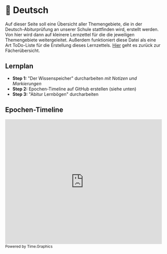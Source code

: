 # 📕 Deutsch

Auf dieser Seite soll eine Übersicht aller Themengebiete, die in der Deutsch-Abiturprüfung an unserer Schule stattfinden wird, erstellt werden. Von hier wird dann auf kleinere Lernzettel für die die jeweiligen Themengebiete weitergeleitet. Außerdem funktioniert diese Datei als eine Art ToDo-Liste für die Erstellung dieses Lernzettels. [Hier](../README.md) geht es zurück zur Fächerübersicht.

## Lernplan

- **Step 1:** "Der Wissenspeicher" durcharbeiten *mit Notizen und Markierungen*
- **Step 2:** Epochen-Timeline auf GitHub erstellen (siehe unten)
- **Step 3:** "Abitur Lernbögen" durcharbeiten

## Epochen-Timeline

<iframe width="100%" height="400" src="https://time.graphics/embed?v=1&id=261674" frameborder="0" allowfullscreen></iframe>
<div><a  style="font-size: 12px; text-decoration: none;" title="Powered by Time.Graphics" href="https://time.graphics">Powered by Time.Graphics</a></div>

